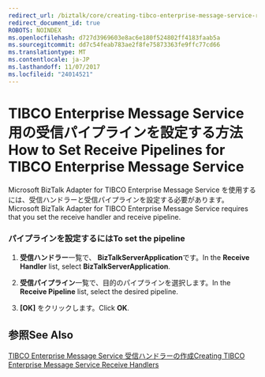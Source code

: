 ```yaml
---
redirect_url: /biztalk/core/creating-tibco-enterprise-message-service-receive-handlers/
redirect_document_id: true
ROBOTS: NOINDEX
ms.openlocfilehash: d727d3969603e8ac6e180f524802ff4183faab5a
ms.sourcegitcommit: dd7c54feab783ae2f8fe75873363fe9ffc77cd66
ms.translationtype: MT
ms.contentlocale: ja-JP
ms.lasthandoff: 11/07/2017
ms.locfileid: "24014521"
---
```

# <a name="how-to-set-receive-pipelines-for-tibco-enterprise-message-service"></a><span data-ttu-id="3b6fa-101">TIBCO Enterprise Message Service 用の受信パイプラインを設定する方法</span><span class="sxs-lookup"><span data-stu-id="3b6fa-101">How to Set Receive Pipelines for TIBCO Enterprise Message Service</span></span>
<span data-ttu-id="3b6fa-102">Microsoft BizTalk Adapter for TIBCO Enterprise Message Service を使用するには、受信ハンドラーと受信パイプラインを設定する必要があります。</span><span class="sxs-lookup"><span data-stu-id="3b6fa-102">Microsoft BizTalk Adapter for TIBCO Enterprise Message Service requires that you set the receive handler and receive pipeline.</span></span>  
  
### <a name="to-set-the-pipeline"></a><span data-ttu-id="3b6fa-103">パイプラインを設定するには</span><span class="sxs-lookup"><span data-stu-id="3b6fa-103">To set the pipeline</span></span>  
  
1.  <span data-ttu-id="3b6fa-104">**受信ハンドラー**一覧で、 **BizTalkServerApplication**です。</span><span class="sxs-lookup"><span data-stu-id="3b6fa-104">In the **Receive Handler** list, select **BizTalkServerApplication**.</span></span>  
  
2.  <span data-ttu-id="3b6fa-105">**受信パイプライン**一覧で、目的のパイプラインを選択します。</span><span class="sxs-lookup"><span data-stu-id="3b6fa-105">In the **Receive Pipeline** list, select the desired pipeline.</span></span>  
  
3.  <span data-ttu-id="3b6fa-106">**[OK]** をクリックします。</span><span class="sxs-lookup"><span data-stu-id="3b6fa-106">Click **OK**.</span></span>  
  
## <a name="see-also"></a><span data-ttu-id="3b6fa-107">参照</span><span class="sxs-lookup"><span data-stu-id="3b6fa-107">See Also</span></span>  
 [<span data-ttu-id="3b6fa-108">TIBCO Enterprise Message Service 受信ハンドラーの作成</span><span class="sxs-lookup"><span data-stu-id="3b6fa-108">Creating TIBCO Enterprise Message Service Receive Handlers</span></span>](../core/creating-tibco-enterprise-message-service-receive-handlers.md)